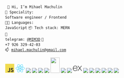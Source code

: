 <code> 👋 Hi, I’m Mihael Machulin </code><br>
<code>👷 Speciality: Software engineer / Frontend</code><br>
<code>🧑‍💻 Languages: JavaScript</code>
<code>📦 Tech stack: MERN</code><br>
<code>💬 telegram: [@MIM3D](https://telegram.me/MIM3D)</code>
<code>📲 +7 926 329-42-03</code><br>
<code>📫 [mihael.machulin@gmail.com](mailto:mihael.machulin@gmail.com)</code>


<!--
- 💞️ I’m looking to collaborate on my pet-projects Vehi (Personal service book for drivers) & CReaM (Simple CRM for personal use)
<code>💡 [Skills](skills.md)</code>
<code>🧻 [Projects](PROJECTS.md)</code>
<code>📢 [Public talks: 0](TALKS.md)</code>
<code>👀 [Open-source contribution](CONTRIBUTION.md)</code><br>
-->

<div>
  <img src="https://raw.githubusercontent.com/devicons/devicon/1119b9f84c0290e0f0b38982099a2bd027a48bf1/icons/javascript/javascript-original.svg" width="30px">
  <img src="https://raw.githubusercontent.com/devicons/devicon/1119b9f84c0290e0f0b38982099a2bd027a48bf1/icons/react/react-original.svg" width="30px">
  <img src="https://cdn.worldvectorlogo.com/logos/redux.svg" width="30px">
  <img src="https://brandeps.com/logo-download/R/React-Router-logo-vector-01.svg" width="30px">
  <img src="https://cdn.worldvectorlogo.com/logos/vitejs.svg" width="30px">
  <img src="https://cdn.worldvectorlogo.com/logos/html-1.svg" width="30px">
  <img src="https://c.tenor.com/D61XbAM9d9MAAAAd/doom-doomguy.gif" width="30px" height="50px">
  <img src="https://cdn.worldvectorlogo.com/logos/css-3.svg" width="30px">
  <img src="https://cdn.worldvectorlogo.com/logos/nodejs-icon.svg" width="30px">
  <img src="https://raw.githubusercontent.com/devicons/devicon/1119b9f84c0290e0f0b38982099a2bd027a48bf1/icons/express/express-original.svg" width="30px">
  <img src="https://cdn.worldvectorlogo.com/logos/git-icon.svg" width="30px">
  <img src="https://cdn.worldvectorlogo.com/logos/github-icon.svg" width="30px">
  <img src="https://cdn.worldvectorlogo.com/logos/yarn.svg" width="30px">
  <img src="https://cdn.worldvectorlogo.com/logos/npm-square-red-1.svg" width="30px">
  <img src="https://cdn.worldvectorlogo.com/logos/webstorm-icon.svg" width="30px">
  <img src="https://avatars.githubusercontent.com/u/65011256?s=200&v=4" width="30px">
</div>
